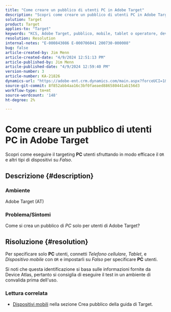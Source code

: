 ```yaml
---
title: "Come creare un pubblico di utenti PC in Adobe Target"
description: "Scopri come creare un pubblico di utenti PC in Adobe Target."
solution: Target
product: Target
applies-to: "Target"
keywords: "KCS, Adobe Target, pubblico, mobile, tablet o operatore, device atlas, environment, how-to, AT"
resolution: Resolution
internal-notes: "E-000843086 E-000706041 200730-000008"
bug: false
article-created-by: Jim Menn
article-created-date: "4/9/2024 12:51:13 PM"
article-published-by: Jim Menn
article-published-date: "4/9/2024 12:59:40 PM"
version-number: 3
article-number: KA-21826
dynamics-url: "https://adobe-ent.crm.dynamics.com/main.aspx?forceUCI=1&pagetype=entityrecord&etn=knowledgearticle&id=e2e86ad5-6ff6-ee11-a1fe-6045bd006268"
source-git-commit: 8f852abb4aa16c3bf0faeaed886580441ab156d3
workflow-type: tm+mt
source-wordcount: '148'
ht-degree: 2%

---
```


# Come creare un pubblico di utenti PC in Adobe Target


Scopri come eseguire il targeting <b>PC</b> utenti sfruttando in modo efficace il `OR` e altri tipi di dispositivi su *Falso*.

## Descrizione {#description}


### Ambiente

Adobe Target (AT)

### Problema/Sintomi

Come si crea un pubblico di *PC* solo per utenti di Adobe Target?


## Risoluzione {#resolution}


Per specificare solo <b>PC</b> utenti, connetti *Telefono cellulare*, *Tablet*, e *Dispositivo mobile* con `OR` e impostarli su *Falso* per specificare <b>PC</b> utenti.

Si noti che questa identificazione si basa sulle informazioni fornite da Device Atlas, pertanto si consiglia di eseguire il test in un ambiente di convalida prima dell&#39;uso.



### <b>Lettura correlata</b>

- [Dispositivi mobili](https://experienceleague.adobe.com/en/docs/target/using/audiences/create-audiences/categories-audiences/mobile#) nella sezione Crea pubblico della guida di Target.





